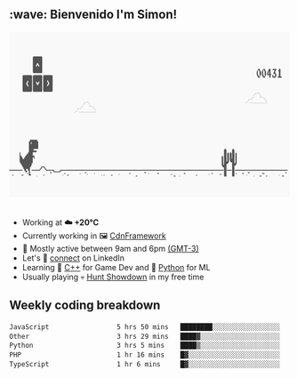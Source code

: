 <h2>:wave: <b>Bienvenido I'm Simon!&nbsp;</b></h2>

<section>
  <img src="./static/banner.gif" height=300 width=1000>
</section>

<br>

<ul>
  <li>
		<!--START_SECTION:weather-->
		Working at <b>☁️   +20°C</b>
		<!--END_SECTION:weather-->
  </li>
  <li>
    Currently working in 🖼️&nbsp;<a href=https://github.com/snapverse/cdn-framework target=_blank>CdnFramework</a>
  </li>
  <li>
    🚩 Mostly active between 9am and 6pm <a href=https://onlinealarmkur.com/world/es target=_blank>(GMT-3)</a>
  </li>
  <li>
    Let's 🔗&nbsp;<a href=https://www.linkedin.com/in/itssimmons target=_blank>connect</a> on LinkedIn
  </li>
  <li>
    Learning 👴&nbsp;<a href=https://images3.memedroid.com/images/UPLOADED755/65f2bce6734f6.webp target=_blank>C++</a> for Game Dev and 🐍&nbsp;<a href=https://qph.cf2.quoracdn.net/main-qimg-4472b6229cb75bf66ab531f3ebd4f975-lq target=_blank>Python</a> for ML
  </li>
  <li>
    Usually playing 💀&nbsp;<a href=https://www.huntshowdown.com target=_blank>Hunt Showdown</a> in my free time
  </li>
</ul>

<h2><b>Weekly coding breakdown </b></h2>

<!--START_SECTION:waka-->

```txt
JavaScript                 5 hrs 50 mins   ████████░░░░░░░░░░░░░░░░░   32.05 %
Other                      3 hrs 29 mins   ████▓░░░░░░░░░░░░░░░░░░░░   19.13 %
Python                     3 hrs 5 mins    ████▒░░░░░░░░░░░░░░░░░░░░   16.95 %
PHP                        1 hr 16 mins    █▓░░░░░░░░░░░░░░░░░░░░░░░   06.95 %
TypeScript                 1 hr 6 mins     █▓░░░░░░░░░░░░░░░░░░░░░░░   06.03 %
```

<!--END_SECTION:waka-->
